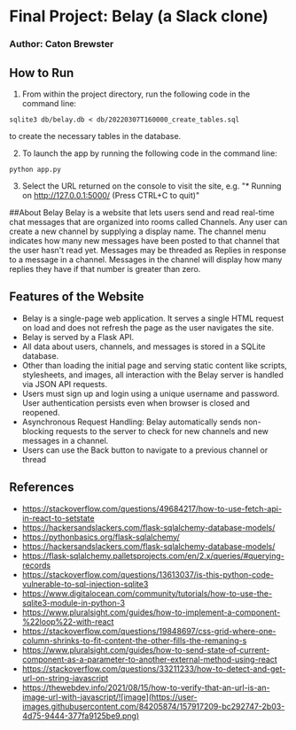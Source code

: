 # Final Project: Belay (a Slack clone)
### Author: Caton Brewster


## How to Run 
1. From within the project directory, run the following code in the command line: 
```
sqlite3 db/belay.db < db/20220307T160000_create_tables.sql
```
to create the necessary tables in the database. 

2. To launch the app by running the following code in the command line: 
```
python app.py
```

3. Select the URL returned on the console to visit the site, e.g. "* Running on http://127.0.0.1:5000/ (Press CTRL+C to quit)"

##About Belay
Belay is a website that lets users send and read real-time chat messages that are organized into rooms called Channels. Any user can create a new channel by supplying a display name. The channel menu indicates how many new messages have been posted to that channel that the user hasn't read yet. Messages may be threaded as Replies in response to a message in a channel. Messages in the channel will display how many replies they have if that number is greater than zero. 

## Features of the Website
- Belay is a single-page web application. It serves a single HTML request on load
  and does not refresh the page as the user navigates the site. 
- Belay is served by a Flask API.
- All data about users, channels, and messages is stored in a SQLite database.
- Other than loading the initial page and serving static content like scripts,
  stylesheets, and images, all interaction with the Belay server is handled via
  JSON API requests. 
- Users must sign up and login using a unique username and password. User authentication persists even when browser is closed and reopened.
- Asynchronous Request Handling: Belay automatically sends non-blocking requests to the server to check for new channels and new messages in a channel. 
- Users can use the Back button to navigate to a previous channel or thread

## References
* https://stackoverflow.com/questions/49684217/how-to-use-fetch-api-in-react-to-setstate
* https://hackersandslackers.com/flask-sqlalchemy-database-models/
* https://pythonbasics.org/flask-sqlalchemy/
* https://hackersandslackers.com/flask-sqlalchemy-database-models/
* https://flask-sqlalchemy.palletsprojects.com/en/2.x/queries/#querying-records
* https://stackoverflow.com/questions/13613037/is-this-python-code-vulnerable-to-sql-injection-sqlite3
* https://www.digitalocean.com/community/tutorials/how-to-use-the-sqlite3-module-in-python-3
* https://www.pluralsight.com/guides/how-to-implement-a-component-%22loop%22-with-react
* https://stackoverflow.com/questions/19848697/css-grid-where-one-column-shrinks-to-fit-content-the-other-fills-the-remaning-s
* https://www.pluralsight.com/guides/how-to-send-state-of-current-component-as-a-parameter-to-another-external-method-using-react
* https://stackoverflow.com/questions/33211233/how-to-detect-and-get-url-on-string-javascript
* https://thewebdev.info/2021/08/15/how-to-verify-that-an-url-is-an-image-url-with-javascript/![image](https://user-images.githubusercontent.com/84205874/157917209-bc292747-2b03-4d75-9444-377fa9125be9.png)
